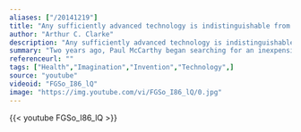 ```yaml
---
aliases: ["/20141219"]
title: "Any sufficiently advanced technology is indistinguishable from magic."
author: "Arthur C. Clarke"
description: "Any sufficiently advanced technology is indistinguishable from magic. - Arthur C. Clarke quotes from GetInspired365.com"
summary: "Two years ago, Paul McCarthy began searching for an inexpensive yet functional prosthetic hand for his son Leon, who was born without fingers on one of his hands. McCarthy came across a video online with detailed instruction on how to use a 3-D printer to make a prosthetic hand for his son. Michelle Miller reports."
referenceurl: ""
tags: ["Health","Imagination","Invention","Technology",]
source: "youtube"
videoid: "FGSo_I86_lQ"
image: "https://img.youtube.com/vi/FGSo_I86_lQ/0.jpg"
---
```


{{< youtube FGSo_I86_lQ >}}
